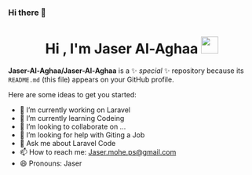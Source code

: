 ### Hi there 👋

<h1 align="center">Hi , I'm Jaser Al-Aghaa  <img src="https://media.giphy.com/media/hvRJCLFzcasrR4ia7z/giphy.gif" width="35"></h1>
 
**Jaser-Al-Aghaa/Jaser-Al-Aghaa** is a ✨ _special_ ✨ repository because its `README.md` (this file) appears on your GitHub profile.

Here are some ideas to get you started:

- 🔭 I’m currently working on Laravel
- 🌱 I’m currently learning Codeing
- 👯 I’m looking to collaborate on ...
- 🤔 I’m looking for help with Giting a Job
- 💬 Ask me about Laravel Code
- 📫 How to reach me: Jaser.mohe.ps@gmail.com
- 😄 Pronouns: Jaser

